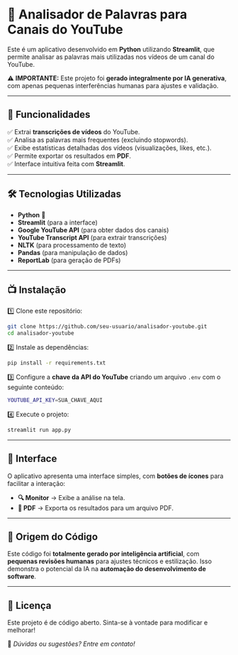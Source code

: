 # 🌊 Analisador de Palavras para Canais do YouTube  

Este é um aplicativo desenvolvido em **Python** utilizando **Streamlit**, que permite analisar as palavras mais utilizadas nos vídeos de um canal do YouTube.  

⚠️ **IMPORTANTE:** Este projeto foi **gerado integralmente por IA generativa**, com apenas pequenas interferências humanas para ajustes e validação.  

---

## 🚀 Funcionalidades  

✅ Extrai **transcrições de vídeos** do YouTube.  
✅ Analisa as palavras mais frequentes (excluindo stopwords).  
✅ Exibe estatísticas detalhadas dos vídeos (visualizações, likes, etc.).  
✅ Permite exportar os resultados em **PDF**.  
✅ Interface intuitiva feita com **Streamlit**.  

---

## 🛠️ Tecnologias Utilizadas  

- **Python** 🐍  
- **Streamlit** (para a interface)  
- **Google YouTube API** (para obter dados dos canais)  
- **YouTube Transcript API** (para extrair transcrições)  
- **NLTK** (para processamento de texto)  
- **Pandas** (para manipulação de dados)  
- **ReportLab** (para geração de PDFs)  

---

## 📺 Instalação  

1️⃣ Clone este repositório:  

```bash
git clone https://github.com/seu-usuario/analisador-youtube.git
cd analisador-youtube
```

2️⃣ Instale as dependências:  

```bash
pip install -r requirements.txt
```

3️⃣ Configure a **chave da API do YouTube** criando um arquivo `.env` com o seguinte conteúdo:  

```bash
YOUTUBE_API_KEY=SUA_CHAVE_AQUI
```

4️⃣ Execute o projeto:  

```bash
streamlit run app.py
```

---

## 🎥 Interface  

O aplicativo apresenta uma interface simples, com **botões de ícones** para facilitar a interação:  

- **🔍 Monitor** → Exibe a análise na tela.  
- **📄 PDF** → Exporta os resultados para um arquivo PDF.  

---

## 🤖 Origem do Código  

Este código foi **totalmente gerado por inteligência artificial**, com **pequenas revisões humanas** para ajustes técnicos e estilização. Isso demonstra o potencial da IA na **automação do desenvolvimento de software**.  

---

## 📝 Licença  

Este projeto é de código aberto. Sinta-se à vontade para modificar e melhorar!  

📌 *Dúvidas ou sugestões? Entre em contato!*
